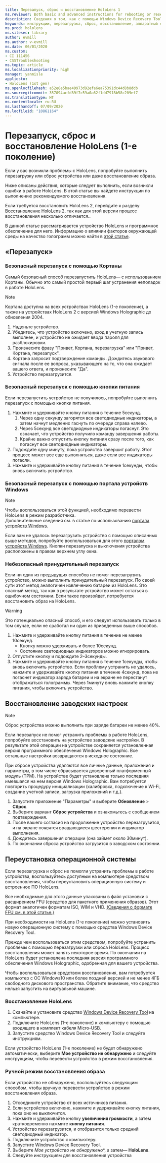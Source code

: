 ```yaml
---
title: Перезапуск, сброс и восстановление HoloLens 1
ms.reviewer: Both basic and advanced instructions for rebooting or resetting your HoloLens.
description: Сведения о том, как с помощью Windows Device Recovery Tool восстановить образ на устройство HoloLens первого поколения.
keywords: инструкции, перезагрузка, сброс, восстановление, аппаратный сброс, программный сброс, включение и выключение питания, HoloLens, завершение работы, wdrt, windows device recovery tool
ms.prod: hololens
ms.sitesec: library
author: evmill
ms.author: v-evmill
ms.date: 06/01/2020
ms.custom:
- CI 111456
- CSSTroubleshooting
ms.topic: article
ms.localizationpriority: high
manager: yannisle
appliesto:
- HoloLens (1st gen)
ms.openlocfilehash: a52e8e5bae49973d92efa6ea75391dc44d8b8ddb
ms.sourcegitcommit: 357094acfd39f7c59a0a62f1dd7918b58c209ef7
ms.translationtype: HT
ms.contentlocale: ru-RU
ms.lasthandoff: 07/09/2020
ms.locfileid: "10861164"
---
```

# Перезапуск, сброс и восстановление HoloLens (1-е поколение)

Если у вас возникли проблемы с HoloLens, попробуйте выполнить перезагрузку или сброс устройства или даже восстановление образа.

Ниже описаны действия, которые следует выполнить, если возникли ошибки в работе HoloLens.  В этой статье вы найдете инструкции по выполнению рекомендуемого восстановления.

Если требуется восстановить HoloLens 2, перейдите к разделу [Восстановление HoloLens 2](https://docs.microsoft.com/hololens/hololens-recovery), так как для этой версии процесс восстановления несколько отличается..

В данной статье рассматривается устройство HoloLens и программное обеспечение для него. Информацию о влиянии факторов окружающей среды на качество голограмм можно найти в [этой статье](hololens-environment-considerations.md).

## «Перезапуск»

### Безопасный перезапуск с помощью Кортаны

Самый безопасный способ перезапустить HoloLens— с использованием Кортаны. Обычно это самый простой первый шаг устранения неполадок в работе HoloLens. 

> [!NOTE]
> Кортана доступна на всех устройствах HoloLens (1-е поколение),
> а также на устройствах HoloLens 2 с версией Windows Holographic до обновления 2004.

1. Наденьте устройство.
1. Убедитесь, что устройство включено, вход в учетную запись выполнен, и устройство не ожидает ввода пароля для разблокировки.
1. Произнесите фразу "Привет, Кортана, перезагрузка" или "Привет, Кортана, перезапуск".
1. Кортана запросит подтверждение команды. Дождитесь звукового сигнала после ее вопроса, указывающего на то, что она ожидает вашего ответа, и произнесите "Да".
1. Устройство перезагрузится.

### Безопасный перезапуск с помощью кнопки питания

Если перезапустить устройство не получилось, попробуйте выполнить перезапуск с помощью кнопки питания.

1. Нажмите и удерживайте кнопку питания в течение 5секунд.
   1. Через одну секунду загорятся все светодиодные индикаторы, а затем начнут медленно гаснуть по очереди справа налево.
   1. Через 5секунд все светодиодные индикаторы погаснут. Это означает, что устройство получило команду завершения работы.
   1. Крайне важно отпустить кнопку питания сразу после того, как погаснут все светодиодные индикаторы.
1. Подождите одну минуту, пока устройство завершит работу. Этот процесс может все еще выполняться, даже если все индикаторы погасли.
1. Нажмите и удерживайте кнопку питания в течение 1секунды, чтобы вновь включить устройство.

### Безопасный перезапуск с помощью портала устройств Windows

> [!NOTE]
> Чтобы воспользоваться этой функцией, необходимо перевести HoloLens в режим разработчика.  
> Дополнительные сведения см. в статье по использованию [портала устройств Windows](https://docs.microsoft.com/windows/mixed-reality/using-the-windows-device-portal).

Если вам не удалось перезагрузить устройство с помощью описанных выше методов, попробуйте воспользоваться для этого [порталом устройств Windows](https://docs.microsoft.com/windows/mixed-reality/using-the-windows-device-portal). Кнопки перезапуска и выключения устройства расположены в правом верхнем углу окна.

### Небезопасный принудительный перезапуск

Если ни один из предыдущих способов не помог перезагрузить устройство, можно выполнить принудительный перезапуск. По своей сути этот метод аналогичен извлечению батареи из HoloLens.  Это опасный метод, так как в результате устройство может остаться в ошибочном состоянии.  Если такое произойдет, потребуется восстановить образ на HoloLens.  

> [!WARNING]
> Это потенциально опасный способ, и его следует использовать только в том случае, если не сработал ни один из приведенных выше способов.

1. Нажмите и удерживайте кнопку питания в течение не менее 10секунд.
   - Кнопку можно удерживать и более 10секунд.
   - Состояние светодиодных индикаторов можно игнорировать.
1. Отпустите кнопку и подождите 2–3секунды.
1. Нажмите и удерживайте кнопку питания в течение 1секунды, чтобы вновь включить устройство.
Если проблему устранить не удалось, нажмите и удерживайте кнопку питания в течение 4секунд, пока не погаснет индикатор заряда батареи и на экране не перестанут отображаться голограммы. Через 1минуту вновь нажмите кнопку питания, чтобы включить устройство.

## Восстановление заводских настроек

> [!NOTE]
> Сброс устройства можно выполнить при заряде батареи не менее 40%.

Если перезапуск не помог устранить проблемы в работе HoloLens, попробуйте восстановить на устройстве заводские настройки.  В результате этой операции на устройстве сохраняется установленная версия программного обеспечения Windows Holographic. Все остальные настройки возвращаются в исходное состояние.

При сбросе устройства удаляются все личные данные, приложения и параметры, в том числе сбрасывается доверенный платформенный модуль (TPM). На устройстве будет установлена только последняя имевшаяся на нем версия Windows Holographic. Вам потребуется повторить процедуру инициализации (калибровка, подключение к Wi-Fi, создание учетной записи, загрузка приложений и т.д.).

1. Запустите приложение "Параметры" и выберите **Обновление** > **Сброс**.
1. Выберите вариант **Сброс устройства** и ознакомьтесь с сообщением подтверждения.
1. После вашего согласия на продолжение устройство перезагрузится, и на экране появятся вращающиеся шестеренки и индикатор выполнения.
1. Дождитесь завершения операции (она займет около 30минут).
1. По окончании сброса устройство загрузится в заводском состоянии.

## Переустановка операционной системы

Если перезагрузка и сброс не помогли устранить проблемы в работе устройства, воспользуйтесь доступным на компьютере средством восстановления, чтобы переустановить операционную систему и встроенное ПО HoloLens.  

Все необходимые для этого данные упакованы в файл установки с расширением FFU (средство для пакетного применения образов).  Этот формат аналогичен форматам ISO, WIM и VHD.  [(Сведения о формате FFU см. в этой статье.)](https://docs.microsoft.com/windows-hardware/manufacture/desktop/wim-vs-ffu-image-file-formats)

При необходимости на HoloLens (1-е поколение) можно установить новую операционную систему с помощью средства Windows Device Recovery Tool.

Прежде чем воспользоваться этим средством, попробуйте устранить проблемы с помощью перезагрузки или сброса HoloLens. Процесс восстановления может занять некоторое время.  По окончании на HoloLens будет установлена последняя версия программного обеспечения Windows Holographic, одобренная для вашего устройства.

Чтобы воспользоваться средством восстановления, вам потребуется компьютер с ОС Windows10 или более поздней версией и не менее 4ГБ свободного дискового пространства.  Обратите внимание, что средство нельзя запустить на виртуальной машине.

### Восстановление HoloLens

1. Скачайте и установите средство [Windows Device Recovery Tool](https://support.microsoft.com/help/12379/windows-10-mobile-device-recovery-tool-faq) на компьютере.
1. Подключите HoloLens (1-е поколение) к компьютеру с помощью входящего в комплект кабеля Micro-USB.
1. Запустите средство Windows Device Recovery Tool и следуйте инструкциям.

Если устройство HoloLens (1-е поколение) не будет обнаружено автоматически, выберите **Мое устройство не обнаружено** и следуйте инструкциям, чтобы перевести устройство в режим восстановления.

### Ручной режим восстановления образа

Если устройство не обнаружено, воспользуйтесь следующим способом, чтобы вручную перевести устройство в режим восстановления образа.

1. Отсоедините устройство от всех источников питания.
1. Если устройство включено, нажмите и удерживайте кнопку питания, пока оно не выключится.
1. Нажмите и удерживайте кнопку **увеличения громкости**, а затем кратковременно нажмите **кнопку питания**. 
1. Устройство перезагрузится, и отобразится только средний светодиодный индикатор.
1. Подключите устройство к компьютеру.
1. Запустите Windows Device Recovery Tool.
1. Выберите *Мое устройство не обнаружено**, а затем— **HoloLens**. 
1. Следуйте инструкциям для восстановления устройства
